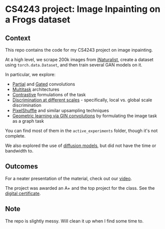 # CS4243 project: Image Inpainting on a Frogs dataset

## Context

This repo contains the code for my CS4243 project on image inpainting.

At a high level, we scrape 200k images from [iNaturalist](https://www.inaturalist.org/), create a dataset using `torch.data.Dataset`, and then train several GAN models on it. 

In particular, we explore: 
* [Partial]() and [Gated]() convolutions
* [Multitask]() architectures
* [Contrastive]() formulations of the task
* [Discrimination at different scales]() - specifically, local vs. global scale discrimination
* [PixelShuffle]() and similar upsampling techniques
* [Geometric learning via GIN convolutions]() by formulating the image task as a graph task

You can find most of them in the `active_experiments` folder, though it's not complete.

We also explored the use of [diffusion models](), but did not have the time or bandwidth to.

## Outcomes
For a neater presentation of the material, check out our [video](). 

The project was awarded an A+ and the top project for the class. See the [digital certificate]().

## Note
The repo is slightly messy. Will clean it up when I find some time to. 
